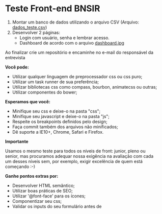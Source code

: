 # Teste Front-end BNSIR


1. Montar um banco de dados utilizando o arquivo CSV (Arquivo: [dados_teste.csv](./dados_teste.csv))
2. Desenvolver 2 páginas:
    * Login com usuário, senha e lembrar acesso. 
    * Dashboard de acordo com o arquivo [dashboard.jpg](./dashboard.jpg)

Ao finalizar crie um repositório e encaminhe no e-mail do responsável da entrevista

**Você pode:**

- Utilizar qualquer linguagem de preprocessador css ou css puro;
- Utilizar um task runner de sua preferência;
- Utilizar bibliotecas css como compass, bourbon, animatecss ou outras;
- Utilizar componentes do bower;


**Esperamos que você:**
   
- Minifique seu css e deixe-o na pasta "css";
- Minifique seu javascript e deixe-o na pasta "js";
- Respeite os breakpoints definidos pelo design;
- Faça commit também dos arquivos não minificados;
- Dê suporte a IE10+, Chrome, Safari e Firefox.

**Importante**
 
Usamos o mesmo teste para todos os níveis de front: junior, pleno ou senior, mas procuramos adequar nossa exigência na avaliação com cada um desses níveis sem, por exemplo, exigir excelência de quem está começando :-)



**Ganhe pontos extras por:**    

- Desenvolver HTML semântico;
- Utilizar boas práticas de SEO;
- Utilizar '@font-face' para os ícones;
- Componentizar seu css;
- Validar os inputs do seu formulário antes de
